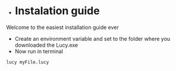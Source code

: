 * # Instalation guide

Welcome to the easiest installation guide ever

- Create an environment variable and set to the folder where you downloaded the Lucy.exe
- Now run in terminal

```bash
lucy myFile.lucy

```